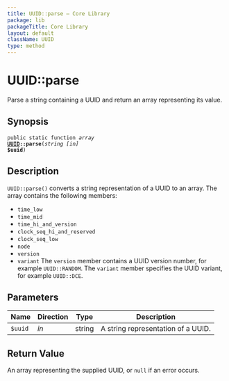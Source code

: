 ```yaml
---
title: UUID::parse — Core Library
package: lib
packageTitle: Core Library
layout: default
className: UUID
type: method
---
```


# UUID::parse

Parse a string containing a UUID and return an array representing its value.

## Synopsis

<code>public static function <i>array</i> <b><a href="UUID">UUID</a>::parse</b>(<i>string</i> <i>[in]</i> <b>$uuid</b>)</code>

## Description

`UUID::parse()` converts a string representation of a UUID to an array. The
array contains the following members:
- <code>time_low</code>
- <code>time_mid</code>
- <code>time_hi_and_version</code>
- <code>clock_seq_hi_and_reserved</code>
- <code>clock_seq_low</code>
- <code>node</code>
- <code>version</code>
- <code>variant</code>
The <code>version</code> member contains a UUID version number, for example <code class="keyword">UUID::RANDOM</code>.
The <code>variant</code> member specifies the UUID variant, for example <code class="keyword">UUID::DCE</code>.

## Parameters

<table>
  <thead>
    <tr>
      <th>Name</th>
      <th>Direction</th>
      <th>Type</th>
      <th>Description</th>
    </tr>
  </thead>
  <tbody>
    <tr>
      <td><code>$uuid</code>
      <td><i>in</i></td>
      <td>string</td>
      <td>
A string representation of a UUID.
      </td>
    </tr>
  </tbody>
</table>

## Return Value

An array representing the supplied UUID, or <code class="keyword">null</code> if an error occurs.

